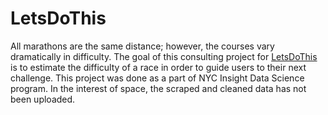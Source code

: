 # LetsDoThis
All marathons are the same distance; however, the courses vary dramatically in difficulty. The goal of this consulting project for <a href="https://www.letsdothis.com/">LetsDoThis</a> is to estimate the difficulty of a race in order to guide users to their next challenge. This project was done as a part of NYC Insight Data Science program. In the interest of space, the scraped and cleaned data has not been uploaded.
